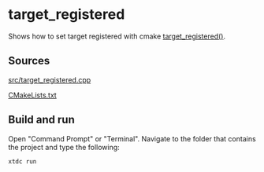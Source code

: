 # target_registered

Shows how to set target registered with cmake [target_registered()](https://gammasoft71.github.io/xtd/reference_guides/latest/_c_make_commands.html#TargetRegisteredSubSection).

## Sources

[src/target_registered.cpp](src/target_registered.cpp)

[CMakeLists.txt](CMakeLists.txt)

## Build and run

Open "Command Prompt" or "Terminal". Navigate to the folder that contains the project and type the following:

```shell
xtdc run
```
